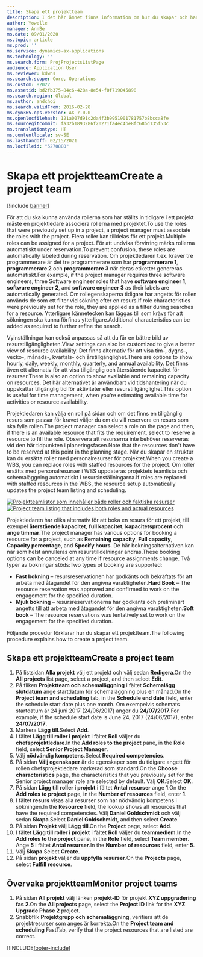 ```yaml
---
title: Skapa ett projektteam
description: I det här ämnet finns information om hur du skapar och hanterar projektteam.
author: Yowelle
manager: AnnBe
ms.date: 09/01/2020
ms.topic: article
ms.prod: ''
ms.service: dynamics-ax-applications
ms.technology: ''
ms.search.form: ProjProjectsListPage
audience: Application User
ms.reviewer: kdwns
ms.search.scope: Core, Operations
ms.custom: 82022
ms.assetid: bd2fb375-84c6-428a-8e54-f0f719045898
ms.search.region: Global
ms.author: andchoi
ms.search.validFrom: 2016-02-28
ms.dyn365.ops.version: AX 7.0.0
ms.openlocfilehash: 121a007d91c2da4f3b9951901781757b8bcca8fe
ms.sourcegitcommit: fa32b1893286f20271fa4ec4be8fc68bd135f53c
ms.translationtype: HT
ms.contentlocale: sv-SE
ms.lasthandoff: 02/15/2021
ms.locfileid: "5270880"
---
```

# <a name="create-a-project-team"></a><span data-ttu-id="6366f-103">Skapa ett projektteam</span><span class="sxs-lookup"><span data-stu-id="6366f-103">Create a project team</span></span>

[!include [banner](../includes/banner.md)]

<span data-ttu-id="6366f-104">För att du ska kunna använda rollerna som har ställts in tidigare i ett projekt måste en projektledare associera rollerna med projektet.</span><span class="sxs-lookup"><span data-stu-id="6366f-104">To use the roles that were previously set up in a project, a project manager must associate the roles with the project.</span></span> <span data-ttu-id="6366f-105">Flera roller kan tilldelas för ett projekt.</span><span class="sxs-lookup"><span data-stu-id="6366f-105">Multiple roles can be assigned for a project.</span></span> <span data-ttu-id="6366f-106">För att undvika förvirring märks rollerna automatiskt under reservation.</span><span class="sxs-lookup"><span data-stu-id="6366f-106">To prevent confusion, these roles are automatically labeled during reservation.</span></span> <span data-ttu-id="6366f-107">Om projektledaren t.ex. kräver tre programmerare är det tre programmerare som har **programmerare 1**, **programmerare 2** och **programmerare 3** när deras etiketter genereras automatiskt.</span><span class="sxs-lookup"><span data-stu-id="6366f-107">For example, if the project manager requires three software engineers, three Software engineer roles that have **software engineer 1**, **software engineer 2**, and **software engineer 3** as their labels are automatically generated.</span></span> <span data-ttu-id="6366f-108">Om rollegenskaperna tidigare har angetts för rollen används de som ett filter vid sökning efter en resurs.</span><span class="sxs-lookup"><span data-stu-id="6366f-108">If role characteristics were previously set for the role, they are applied as a filter during searches for a resource.</span></span> <span data-ttu-id="6366f-109">Ytterligare kännetecken kan läggas till som krävs för att sökningen ska kunna förfinas ytterligare.</span><span class="sxs-lookup"><span data-stu-id="6366f-109">Additional characteristics can be added as required to further refine the search.</span></span>

<span data-ttu-id="6366f-110">Vyinställningar kan också anpassas så att du får en bättre bild av resurstillgängligheten.</span><span class="sxs-lookup"><span data-stu-id="6366f-110">View settings can also be customized to give a better view of resource availability.</span></span> <span data-ttu-id="6366f-111">Det finns alternativ för att visa tim-, dygns-, vecko-, månads-, kvartals- och årstillgänglighet.</span><span class="sxs-lookup"><span data-stu-id="6366f-111">There are options to show hourly, daily, weekly, monthly, quarterly, and annual availability.</span></span> <span data-ttu-id="6366f-112">Det finns även ett alternativ för att visa tillgänglig och återstående kapacitet för resurser.</span><span class="sxs-lookup"><span data-stu-id="6366f-112">There is also an option to show available and remaining capacity on resources.</span></span> <span data-ttu-id="6366f-113">Det här alternativet är användbart vid tidshantering när du uppskattar tillgänglig tid för aktiviteter eller resurstillgänglighet.</span><span class="sxs-lookup"><span data-stu-id="6366f-113">This option is useful for time management, when you're estimating available time for activities or resource availability.</span></span>

<span data-ttu-id="6366f-114">Projektledaren kan välja en roll på sidan och om det finns en tillgänglig resurs som passar för kravet väljer du om du vill reservera en resurs som ska fylla rollen.</span><span class="sxs-lookup"><span data-stu-id="6366f-114">The project manager can select a role on the page and then, if there is an available resource that fits the requirement, select to reserve a resource to fill the role.</span></span> <span data-ttu-id="6366f-115">Observera att resurserna inte behöver reserveras vid den här tidpunkten i planeringsfasen.</span><span class="sxs-lookup"><span data-stu-id="6366f-115">Note that the resources don't have to be reserved at this point in the planning stage.</span></span> <span data-ttu-id="6366f-116">När du skapar en struktur kan du ersätta roller med personalresurser för projektet.</span><span class="sxs-lookup"><span data-stu-id="6366f-116">When you create a WBS, you can replace roles with staffed resources for the project.</span></span> <span data-ttu-id="6366f-117">Om roller ersätts med personalresurser i WBS uppdateras projektets teamlista och schemaläggning automatiskt i resursinställningarna.</span><span class="sxs-lookup"><span data-stu-id="6366f-117">If roles are replaced with staffed resources in the WBS, the resource setup automatically updates the project team listing and scheduling.</span></span>

<span data-ttu-id="6366f-118">[![Projektteamlistor som innehåller både roller och faktiska resurser](./media/projectresourcing03-1024x368.jpg)](./media/projectresourcing03.jpg)</span><span class="sxs-lookup"><span data-stu-id="6366f-118">[![Project team listing that includes both roles and actual resources](./media/projectresourcing03-1024x368.jpg)](./media/projectresourcing03.jpg)</span></span> 

<span data-ttu-id="6366f-119">Projektledaren har olika alternativ för att boka en resurs för ett projekt, till exempel **återstående kapacitet**, **full kapacitet**, **kapacitetsprocent** och **ange timmar**.</span><span class="sxs-lookup"><span data-stu-id="6366f-119">The project manager has various options for booking a resource for a project, such as **Remaining capacity**, **Full capacity**, **Capacity percentage**, and **Specify hours**.</span></span> <span data-ttu-id="6366f-120">De här bokningsalternativen kan när som helst annulleras om resurstilldelningar ändras.</span><span class="sxs-lookup"><span data-stu-id="6366f-120">These booking options can be canceled at any time if resource assignments change.</span></span> <span data-ttu-id="6366f-121">Två typer av bokningar stöds:</span><span class="sxs-lookup"><span data-stu-id="6366f-121">Two types of booking are supported:</span></span>

- <span data-ttu-id="6366f-122">**Fast bokning** – resursreservationen har godkänts och bekräftats för att arbeta med åtagandet för den angivna varaktigheten.</span><span class="sxs-lookup"><span data-stu-id="6366f-122">**Hard Book** – The resource reservation was approved and confirmed to work on the engagement for the specified duration.</span></span>
- <span data-ttu-id="6366f-123">**Mjuk bokning** – resursreservationerna har godkänts och preliminärt angetts till att arbeta med åtagandet för den angivna varaktigheten.</span><span class="sxs-lookup"><span data-stu-id="6366f-123">**Soft book** – The resource reservations was tentatively set to work on the engagement for the specified duration.</span></span>

<span data-ttu-id="6366f-124">Följande procedur förklarar hur du skapar ett projektteam.</span><span class="sxs-lookup"><span data-stu-id="6366f-124">The following procedure explains how to create a project team.</span></span>

## <a name="create-a-project-team"></a><span data-ttu-id="6366f-125">Skapa ett projektteam</span><span class="sxs-lookup"><span data-stu-id="6366f-125">Create a project team</span></span>

1. <span data-ttu-id="6366f-126">På listsidan **Alla projekt** välj ett projekt och välj sedan **Redigera**.</span><span class="sxs-lookup"><span data-stu-id="6366f-126">On the **All projects** list page, select a project, and then select **Edit**.</span></span>
2. <span data-ttu-id="6366f-127">På fliken **Projektteam och schemaläggning** i fältet **Schemalägg slutdatum** ange startdatum för schemaläggning plus en månad.</span><span class="sxs-lookup"><span data-stu-id="6366f-127">On the **Project team and scheduling** tab, in the **Schedule end date** field, enter the schedule start date plus one month.</span></span> <span data-ttu-id="6366f-128">Om exempelvis schemats startdatum är 24 juni 2017 (24/06/2017) anger du **24/07/2017**.</span><span class="sxs-lookup"><span data-stu-id="6366f-128">For example, if the schedule start date is June 24, 2017 (24/06/2017), enter **24/07/2017**.</span></span>
3. <span data-ttu-id="6366f-129">Markera **Lägg till**.</span><span class="sxs-lookup"><span data-stu-id="6366f-129">Select **Add**.</span></span>
4. <span data-ttu-id="6366f-130">I fältet **Lägg till roller i projekt** i fältet **Roll** väljer du **chefsprojektledare**.</span><span class="sxs-lookup"><span data-stu-id="6366f-130">In the **Add roles to the project** pane, in the **Role** field, select **Senior Project Manager**.</span></span>
5. <span data-ttu-id="6366f-131">Välj **nödvändig kompetens**.</span><span class="sxs-lookup"><span data-stu-id="6366f-131">Select **Required competencies**.</span></span>
6. <span data-ttu-id="6366f-132">På sidan **Välj egenskaper** är de egenskaper som du tidigare angett för rollen chefsprojektledare markerad som standard.</span><span class="sxs-lookup"><span data-stu-id="6366f-132">On the **Choose characteristics** page, the characteristics that you previously set for the Senior project manager role are selected by default.</span></span> <span data-ttu-id="6366f-133">Välj **OK**.</span><span class="sxs-lookup"><span data-stu-id="6366f-133">Select **OK**.</span></span>
7. <span data-ttu-id="6366f-134">På sidan **Lägg till roller i projekt** i fältet **Antal resurser** ange **1**.</span><span class="sxs-lookup"><span data-stu-id="6366f-134">On the **Add roles to project** page, in the **Number of resources** field, enter **1**.</span></span>
8. <span data-ttu-id="6366f-135">I fältet **resurs** visas alla resurser som har nödvändig kompetens i sökningen.</span><span class="sxs-lookup"><span data-stu-id="6366f-135">In the **Resource** field, the lookup shows all resources that have the required competencies.</span></span> <span data-ttu-id="6366f-136">Välj **Daniel Goldschmidt** och välj sedan **Skapa**.</span><span class="sxs-lookup"><span data-stu-id="6366f-136">Select **Daniel Goldschmidt**, and then select **Create**.</span></span>
9. <span data-ttu-id="6366f-137">På sidan **Projekt** välj **Lägg till**.</span><span class="sxs-lookup"><span data-stu-id="6366f-137">On the **Project** page, select **Add**.</span></span>
10. <span data-ttu-id="6366f-138">I fältet **Lägg till roller i projekt** i fältet **Roll** väljer du **teammedlem**.</span><span class="sxs-lookup"><span data-stu-id="6366f-138">In the **Add roles to the project** pane, in the **Role** field, select **Team member**.</span></span> <span data-ttu-id="6366f-139">Ange **5** i fältet **Antal resurser**.</span><span class="sxs-lookup"><span data-stu-id="6366f-139">In the **Number of resources** field, enter **5**.</span></span>
11. <span data-ttu-id="6366f-140">Välj **Skapa**.</span><span class="sxs-lookup"><span data-stu-id="6366f-140">Select **Create**.</span></span>
12. <span data-ttu-id="6366f-141">På sidan **projekt** väljer du **uppfylla resurser**.</span><span class="sxs-lookup"><span data-stu-id="6366f-141">On the **Projects** page, select **Fulfill resource**.</span></span>

## <a name="monitor-project-teams"></a><span data-ttu-id="6366f-142">Övervaka projektteam</span><span class="sxs-lookup"><span data-stu-id="6366f-142">Monitor project teams</span></span>
1. <span data-ttu-id="6366f-143">På sidan **All projekt** välj länken **projekt-ID** för projekt **XYZ uppgradering fas 2**.</span><span class="sxs-lookup"><span data-stu-id="6366f-143">On the **All projects** page, select the **Project ID** link for the **XYZ Upgrade Phase 2** project.</span></span>
2. <span data-ttu-id="6366f-144">Snabbflik **Projektgrupp och schemaläggning**, verifiera att de projektresurser som anges är korrekta.</span><span class="sxs-lookup"><span data-stu-id="6366f-144">On the **Project team and scheduling** FastTab, verify that the project resources that are listed are correct.</span></span>


[!INCLUDE[footer-include](../includes/footer-banner.md)]